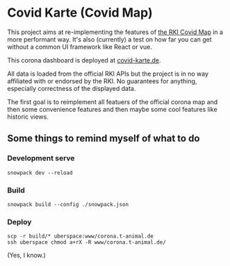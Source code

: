 # Covid Karte (Covid Map)

 This project aims at re-implementing the features of 
 [the RKI Covid Map](https://corona.rki.de) in a more performant way.
 It's also (currently) a test on how far you can get without a 
 common UI framework like React or vue. 
 
 This corona dashboard is deployed at
 [covid-karte.de](https://covid-karte.de).

 All data is loaded from the official RKI APIs but the project
 is in no way affiliated with or endorsed by the RKI. No guarantees
 for anything, especially correctness of the displayed data.

The first goal is to reimplement all featuers of the official corona
map and then some convenience features and then maybe some cool
features like historic views.

## Some things to remind myself of what to do
### Development serve
`snowpack dev --reload`

### Build
`snowpack build --config ./snowpack.json`

### Deploy
```
scp -r build/* uberspace:www/corona.t-animal.de
ssh uberspace chmod a+rX -R www/corona.t-animal.de/
```
(Yes, I know.)

